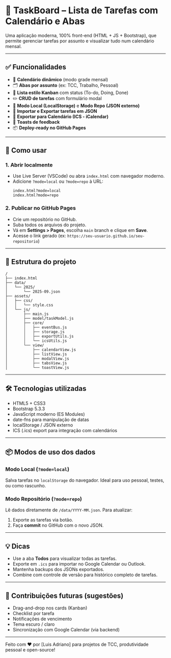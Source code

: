 
# 📝 TaskBoard – Lista de Tarefas com Calendário e Abas

Uma aplicação moderna, 100% front-end (HTML + JS + Bootstrap), que permite gerenciar tarefas por assunto e visualizar tudo num calendário mensal.

---

## ✅ Funcionalidades

- 📅 **Calendário dinâmico** (modo grade mensal)
- 🗂️ **Abas por assunto** (ex: TCC, Trabalho, Pessoal)
- 🧱 **Lista estilo Kanban** com status (To-do, Doing, Done)
- ✏️ **CRUD de tarefas** com formulário modal
- 💾 **Modo Local (LocalStorage)** e **Modo Repo (JSON externo)**
- 🔁 **Importar e Exportar tarefas em JSON**
- 📆 **Exportar para Calendário (ICS - iCalendar)**
- 🔔 **Toasts de feedback**
- 📦 **Deploy-ready no GitHub Pages**

---

## 🚀 Como usar

### 1. **Abrir localmente**
- Use Live Server (VSCode) ou abra `index.html` com navegador moderno.
- Adicione `?mode=local` ou `?mode=repo` à URL:
  ```
  index.html?mode=local
  index.html?mode=repo
  ```

### 2. **Publicar no GitHub Pages**
- Crie um repositório no GitHub.
- Suba todos os arquivos do projeto.
- Vá em **Settings > Pages**, escolha `main` branch e clique em **Save**.
- Acesse o link gerado (ex: `https://seu-usuario.github.io/seu-repositorio`)

---

## 📁 Estrutura do projeto

```
/
├── index.html
├── data/
│   └── 2025/
│       └── 2025-09.json
├── assets/
│   ├── css/
│   │   └── style.css
│   └── js/
│       ├── main.js
│       ├── model/taskModel.js
│       ├── core/
│       │   ├── eventBus.js
│       │   ├── storage.js
│       │   ├── exportUtils.js
│       │   └── icsUtils.js
│       └── view/
│           ├── calendarView.js
│           ├── listView.js
│           ├── modalView.js
│           ├── tabsView.js
│           └── toastView.js
```

---

## 🛠️ Tecnologias utilizadas

- HTML5 + CSS3
- Bootstrap 5.3.3
- JavaScript moderno (ES Modules)
- date-fns para manipulação de datas
- localStorage / JSON externo
- ICS (.ics) export para integração com calendários

---

## 📦 Modos de uso dos dados

### Modo Local (`?mode=local`)
Salva tarefas no `localStorage` do navegador. Ideal para uso pessoal, testes, ou como rascunho.

### Modo Repositório (`?mode=repo`)
Lê dados diretamente de `/data/YYYY-MM.json`. Para atualizar:
1. Exporte as tarefas via botão.
2. Faça **commit** no GitHub com o novo JSON.

---

## 💡 Dicas

- Use a aba **Todos** para visualizar todas as tarefas.
- Exporte em `.ics` para importar no Google Calendar ou Outlook.
- Mantenha backups dos JSONs exportados.
- Combine com controle de versão para histórico completo de tarefas.

---

## 🧠 Contribuições futuras (sugestões)

- Drag-and-drop nos cards (Kanban)
- Checklist por tarefa
- Notificações de vencimento
- Tema escuro / claro
- Sincronização com Google Calendar (via backend)

---

Feito com ❤️ por [Luis Adriano] para projetos de TCC, produtividade pessoal e open-source!

